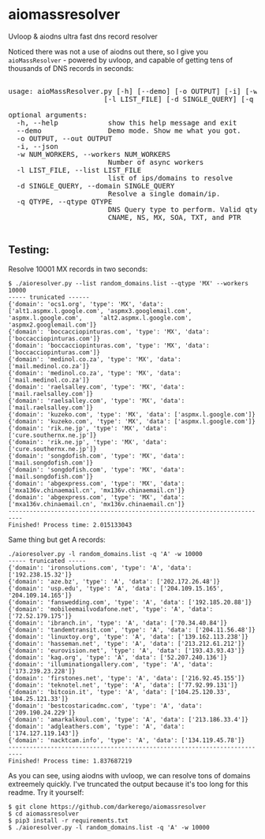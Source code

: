 # aiomassresolver
Uvloop &amp; aiodns ultra fast dns record resolver

Noticed there was not a use of aiodns out there, so I give you `aioMassResolver` - powered by uvloop, and capable of getting tens of thousands of DNS records in seconds:

<pre>

usage: aioMassResolver.py [-h] [--demo] [-o OUTPUT] [-i] [-w NUM_WORKERS]
                       [-l LIST_FILE] [-d SINGLE_QUERY] [-q QTYPE]

optional arguments:
  -h, --help            show this help message and exit
  --demo                Demo mode. Show me what you got.
  -o OUTPUT, --out OUTPUT
  -i, --json
  -w NUM_WORKERS, --workers NUM_WORKERS
                        Number of async workers
  -l LIST_FILE, --list LIST_FILE
                        list of ips/domains to resolve
  -d SINGLE_QUERY, --domain SINGLE_QUERY
                        Resolve a single domain/ip.
  -q QTYPE, --qtype QTYPE
                        DNS Query type to perform. Valid qtypes are:A, AAAA,
                        CNAME, NS, MX, SOA, TXT, and PTR

</pre>


## Testing:

Resolve 10001 MX records in two seconds:


    $ ./aioresolver.py --list random_domains.list --qtype 'MX' --workers 10000
    ----- trunicated ------
    {'domain': 'ocs1.org', 'type': 'MX', 'data': ['alt1.aspmx.l.google.com', 'aspmx3.googlemail.com', 'aspmx.l.google.com',     'alt2.aspmx.l.google.com', 'aspmx2.googlemail.com']}
    {'domain': 'boccacciopinturas.com', 'type': 'MX', 'data': ['boccacciopinturas.com']}
    {'domain': 'boccacciopinturas.com', 'type': 'MX', 'data': ['boccacciopinturas.com']}
    {'domain': 'medinol.co.za', 'type': 'MX', 'data': ['mail.medinol.co.za']}
    {'domain': 'medinol.co.za', 'type': 'MX', 'data': ['mail.medinol.co.za']}
    {'domain': 'raelsalley.com', 'type': 'MX', 'data': ['mail.raelsalley.com']}
    {'domain': 'raelsalley.com', 'type': 'MX', 'data': ['mail.raelsalley.com']}
    {'domain': 'kuzeko.com', 'type': 'MX', 'data': ['aspmx.l.google.com']}
    {'domain': 'kuzeko.com', 'type': 'MX', 'data': ['aspmx.l.google.com']}
    {'domain': 'rik.ne.jp', 'type': 'MX', 'data': ['cure.southernx.ne.jp']}
    {'domain': 'rik.ne.jp', 'type': 'MX', 'data': ['cure.southernx.ne.jp']}
    {'domain': 'songdofish.com', 'type': 'MX', 'data': ['mail.songdofish.com']}
    {'domain': 'songdofish.com', 'type': 'MX', 'data': ['mail.songdofish.com']}
    {'domain': 'abgexpress.com', 'type': 'MX', 'data': ['mxa136v.chinaemail.cn', 'mx136v.chinaemail.cn']}
    {'domain': 'abgexpress.com', 'type': 'MX', 'data': ['mxa136v.chinaemail.cn', 'mx136v.chinaemail.cn']}
    --------------------------------------------------------------------------
    Finished! Process time: 2.015133043


Same thing but get A records:

    ./aioresolver.py -l random_domains.list -q 'A' -w 10000
    ----- trunicated -----
    {'domain': 'ironsolutions.com', 'type': 'A', 'data': ['192.238.15.32']}
    {'domain': 'aze.bz', 'type': 'A', 'data': ['202.172.26.48']}
    {'domain': 'usp.edu', 'type': 'A', 'data': ['204.109.15.165', '204.109.14.165']}
    {'domain': 'fanswedding.com', 'type': 'A', 'data': ['192.185.20.88']}
    {'domain': 'mobileemailvodafone.net', 'type': 'A', 'data': ['72.52.179.175']}
    {'domain': 'ibranch.in', 'type': 'A', 'data': ['70.34.40.84']}
    {'domain': 'tandemtransit.com', 'type': 'A', 'data': ['204.11.56.48']}
    {'domain': 'linuxtoy.org', 'type': 'A', 'data': ['139.162.113.238']}
    {'domain': 'hasseman.net', 'type': 'A', 'data': ['213.212.61.212']}
    {'domain': 'eurovision.net', 'type': 'A', 'data': ['193.43.93.43']}
    {'domain': 'kag.org', 'type': 'A', 'data': ['52.207.240.136']}
    {'domain': 'illuminationgallery.com', 'type': 'A', 'data': ['173.239.23.228']}
    {'domain': 'firstones.net', 'type': 'A', 'data': ['216.92.45.155']}
    {'domain': 'teknotel.net', 'type': 'A', 'data': ['77.92.99.131']}
    {'domain': 'bitcoin.it', 'type': 'A', 'data': ['104.25.120.33', '104.25.121.33']}
    {'domain': 'bestcostaricadmc.com', 'type': 'A', 'data': ['209.190.24.229']}
    {'domain': 'amarkalkoul.com', 'type': 'A', 'data': ['213.186.33.4']}
    {'domain': 'adgleathers.com', 'type': 'A', 'data': ['174.127.119.143']}
    {'domain': 'nacktcam.info', 'type': 'A', 'data': ['134.119.45.78']}
    --------------------------------------------------------------------------
    Finished! Process time: 1.837687219


As you can see, using aiodns with uvloop, we can resolve tons of domains extreemely quickly. I've truncated the output because it's too long for this readme. Try it yourself:

    $ git clone https://github.com/darkerego/aiomassresolver
    $ cd aiomassresolver
    $ pip3 install -r requirements.txt
    $ ./aioresolver.py -l random_domains.list -q 'A' -w 10000
    
    
